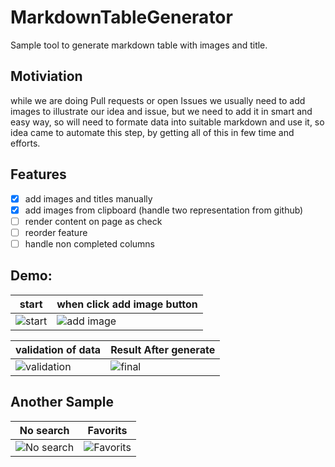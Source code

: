 # MarkdownTableGenerator
Sample tool to generate markdown table with images and title.


## Motiviation 
while we are doing Pull requests or open Issues we usually need to add images to illustrate our idea and issue, but we need to add it in smart and easy way, so 
will need to formate data into suitable markdown and use it, so idea came to automate this step, by getting all of this in few time and efforts. 


## Features 
- [x] add images and titles manually
- [x] add images from clipboard (handle two representation from github) 
- [ ] render content on page as check
- [ ] reorder feature
- [ ] handle non completed columns
  
## Demo: 
| start | when click add image button |
| --- | --- |
| ![start](https://github.com/user-attachments/assets/702a8147-f64e-4a2b-b9ac-d7f3599febfe) | ![add image](https://github.com/user-attachments/assets/6b51333c-28ce-4b54-80c0-2b7a5de67f92) |

| validation of data | Result After generate |
| --- | --- |
| ![validation](https://github.com/user-attachments/assets/3574356d-8e4c-4c4e-b993-3c929b82dd10) | ![final](https://github.com/user-attachments/assets/2efa495c-6a91-4833-8f45-85ee15298370) |


## Another Sample 
| No search | Favorits |
| --- | --- |
| ![No search](https://github.com/user-attachments/assets/e2f0c58d-499d-44bc-a304-b7eb8abe9f36) | ![Favorits](https://github.com/user-attachments/assets/29822b91-3b3b-4045-87b3-92044e50ba9e) |


